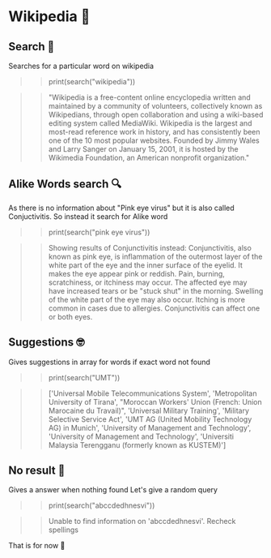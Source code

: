 # Wikipedia 📖 

  ## Search 👀 

  Searches for a particular word on wikipedia
  
  >> print(search("wikipedia"))

  >> "Wikipedia is a free-content online encyclopedia written and maintained by a community of volunteers, collectively known as Wikipedians, through open collaboration and using a wiki-based editing system called           MediaWiki. Wikipedia is the largest and most-read reference work in history, and has consistently been one of the 10 most popular websites. Founded by Jimmy Wales and Larry Sanger on January 15, 2001, it is            hosted by the Wikimedia Foundation, an American nonprofit organization."

  ## Alike Words search 🔍 
  
  As there is no information about "Pink eye virus" but it is also called Conjuctivitis. So instead it search for Alike word

  >> print(search("pink eye virus"))
  
  >> Showing results of Conjunctivitis instead: 
  Conjunctivitis, also known as pink eye, is inflammation of the outermost layer of the white part of the eye and the inner surface of the eyelid. It makes the eye appear pink or reddish. Pain, burning, scratchiness,    or itchiness may occur. The affected eye may have increased tears or be "stuck shut" in the morning. Swelling of the white part of the eye may also occur. Itching is more common in cases due to allergies.              Conjunctivitis can affect one or both eyes.

  ## Suggestions 🤓

  Gives suggestions in array for words if exact word not found

  >> print(search("UMT"))
  
  >> ['Universal Mobile Telecommunications System', 'Metropolitan University of Tirana', "Moroccan Workers' Union (French: Union Marocaine du Travail)", 'Universal Military Training', 'Military Selective Service Act',   'UMT AG (United Mobility Technology AG) in Munich', 'University of Management and Technology', 'University of Management and Technology', 'Universiti Malaysia Terengganu (formerly known as KUSTEM)']

  ## No result 📕 

  Gives a answer when nothing found
  Let's give a random query

  >> print(search("abccdedhnesvi"))

  >> Unable to find information on 'abccdedhnesvi'. Recheck spellings

  That is for now 🥸
  
